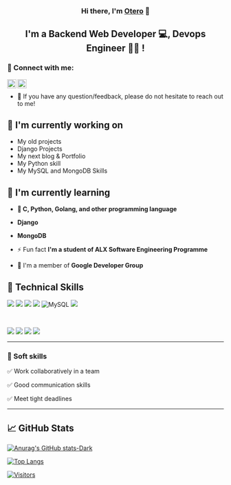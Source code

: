 <h3 align="center">
Hi there, I'm <a href="#" target="_blank" rel="noreferrer">Otero</a> 👋
</h3>

<h2 align="center">
I'm a Backend Web Developer 💻, Devops Engineer 👩‍💻 !
</h2>

### 🤝 Connect with me:

<a href="https://www.linkedin.com/in/otero-onderi/"><img align="left" src="https://raw.githubusercontent.com/yushi1007/yushi1007/main/images/linkedin.svg" alt="Otero Onderi | LinkedIn" width="21px"/></a>

<a href="https://medium.com/@oteronickbrian"><img align="left" src="https://raw.githubusercontent.com/yushi1007/yushi1007/main/images/medium.svg" alt="Otero Onderi | Medium" width="21px"/></a>
</br>

- 💬 If you have any question/feedback, please do not hesitate to reach out to me!

## 🔭 I'm currently working on

- My old projects
- Django Projects
- My next blog & Portfolio
- My Python skill
- My MySQL and MongoDB Skills

## 🌱 I'm currently learning

- **📱 C, Python, Golang, and other programming language**

- **Django**

- **MongoDB**

- ⚡ Fun fact **I'm a student of ALX Software Engineering Programme**

- 🔭 I'm a member of **Google Developer Group**

## 💼 Technical Skills

![](https://img.shields.io/badge/Code-HTML5-informational?style=flat&logo=HTML5&color=E34F26)
![](https://img.shields.io/badge/Style-CSS3-informational?style=flat&logo=CSS3&color=1572B6)
![](https://img.shields.io/badge/Style-styled--components-informational?style=flat&logo=styled-components&color=DB7093)
![](https://img.shields.io/badge/Style-Bootstrap-informational?style=flat&logo=Bootstrap&color=7952B3)
![MySQL](https://img.shields.io/badge/mysql-%2300f.svg?style=for-the-badge&logo=mysql&logoColor=white)
![](https://img.shields.io/badge/MongoDB-%234ea94b.svg?style=for-the-badge&logo=mongodb&logoColor=white)

</br>

![](https://img.shields.io/badge/Tools-Heroku-informational?style=flat&logo=Heroku&color=430098)
![](https://img.shields.io/badge/Tools-Netlify-informational?style=flat&logo=netlify&color=00C7B7)
![](https://img.shields.io/badge/Tools-Git-informational?style=flat&logo=Git&color=F05032)
![](https://img.shields.io/badge/Tools-GitHub-informational?style=flat&logo=GitHub&color=181717)

<hr>

### 👔 Soft skills

✅ Work collaboratively in a team

✅ Good communication skills

✅ Meet tight deadlines

<hr>

## 📈 GitHub Stats

[![Anurag's GitHub stats-Dark](https://github-readme-stats.vercel.app/api?username=O-tero&show_icons=true&theme=dark#gh-dark-mode-only)](https://github.com/O-tero/github-readme-stats#gh-dark-mode-only)

[![Top Langs](https://github-readme-stats.vercel.app/api/top-langs/?username=O-tero&langs_count=8)](https://github.com/O-tero/github-readme-stats)

[![Visitors](https://visitor-badge.glitch.me/badge?page_id=O-tero.O-tero)](https://github.com/O-tero)

<!--

Here are some ideas to get you started:

- 🔭 I’m currently working on ...
- 🌱 I’m currently learning ...
- 👯 I’m looking to collaborate on ...
- 🤔 I’m looking for help with ...
- 💬 Ask me about ...
- 📫 How to reach me: ...
- 😄 Pronouns: ...
- ⚡ Fun fact: ...
-->
